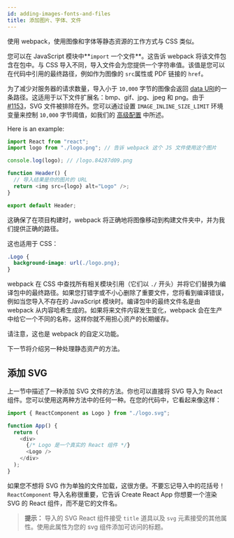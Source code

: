 ```yaml
---
id: adding-images-fonts-and-files
title: 添加图片、字体、文件
---
```


使用 webpack，使用图像和字体等静态资源的工作方式与 CSS 类似。

您可以在 JavaScript 模块中**`import` 一个文件**。这告诉 webpack 将该文件包含在包中。与 CSS 导入不同，导入文件会为您提供一个字符串值。该值是您可以在代码中引用的最终路径，例如作为图像的 `src`属性或 PDF 链接的 `href`。

为了减少对服务器的请求数量，导入小于 `10,000` 字节的图像会返回 [data URI](https://developer.mozilla.org/en-US/docs/Web/HTTP/Basics_of_HTTP/Data_URIs)的一条路径。这适用于以下文件扩展名：bmp、gif、jpg、jpeg 和 png。由于 [#1153](https://github.com/facebook/create-react-app/issues/1153)，SVG 文件被排除在外。您可以通过设置 `IMAGE_INLINE_SIZE_LIMIT` 环境变量来控制 `10,000` 字节阈值，如我们的 [高级配置](advanced-configuration.md) 中所述。

Here is an example:

```js
import React from "react";
import logo from "./logo.png"; // 告诉 webpack 这个 JS 文件使用这个图片

console.log(logo); // /logo.84287d09.png

function Header() {
  // 导入结果是你的图片的 URL
  return <img src={logo} alt="Logo" />;
}

export default Header;
```

这确保了在项目构建时，webpack 将正确地将图像移动到构建文件夹中，并为我们提供正确的路径。

这也适用于 CSS：

```css
.Logo {
  background-image: url(./logo.png);
}
```

webpack 在 CSS 中查找所有相关模块引用（它们以 `./` 开头）并将它们替换为编译包中的最终路径。如果您打错字或不小心删除了重要文件，您将看到编译错误，例如当您导入不存在的 JavaScript 模块时。编译包中的最终文件名是由 webpack 从内容哈希生成的。如果将来文件内容发生变化，webpack 会在生产中给它一个不同的名称，这样你就不用担心资产的长期缓存。

请注意，这也是 webpack 的自定义功能。

下一节将介绍另一种处理静态资产的方法。

## 添加 SVG

上一节中描述了一种添加 SVG 文件的方法。你也可以直接将 SVG 导入为 React 组件。您可以使用这两种方法中的任何一种。在您的代码中，它看起来像这样：

```js
import { ReactComponent as Logo } from "./logo.svg";

function App() {
  return (
    <div>
      {/* Logo 是一个真实的 React 组件 */}
      <Logo />
    </div>
  );
}
```

如果您不想将 SVG 作为单独的文件加载，这很方便。不要忘记导入中的花括号！ `ReactComponent` 导入名称很重要，它告诉 Create React App 你想要一个渲染 SVG 的 React 组件，而不是它的文件名。

> **提示：** 导入的 SVG React 组件接受 `title` 道具以及 `svg` 元素接受的其他属性。使用此属性为您的 svg 组件添加可访问的标题。
